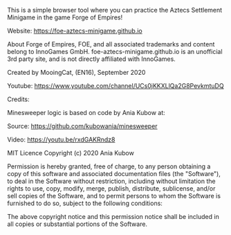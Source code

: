 This is a simple browser tool where you can practice the Aztecs Settlement Minigame in the game Forge of Empires!

Website: https://foe-aztecs-minigame.github.io

About
Forge of Empires, FOE, and all associated trademarks and content belong to InnoGames GmbH.
foe-aztecs-minigame.github.io is an unofficial 3rd party site, and is not directly affiliated with InnoGames.

Created by MooingCat, (EN16), September 2020

Youtube: https://www.youtube.com/channel/UCs0jKKXLlQa2G8PevkmtuDQ

Credits: 

Minesweeper logic is based on code by Ania Kubow at:

Source: https://github.com/kubowania/minesweeper

Video: https://youtu.be/rxdGAKRndz8

MIT Licence
Copyright (c) 2020 Ania Kubow

Permission is hereby granted, free of charge, to any person obtaining a copy of this software and associated documentation files (the "Software"), to deal in the Software without restriction, including without limitation the rights to use, copy, modify, merge, publish, distribute, sublicense, and/or sell copies of the Software, and to permit persons to whom the Software is furnished to do so, subject to the following conditions:

The above copyright notice and this permission notice shall be included in all copies or substantial portions of the Software.
